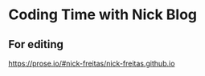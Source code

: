 # Coding Time with Nick Blog

## For editing

https://prose.io/#nick-freitas/nick-freitas.github.io
